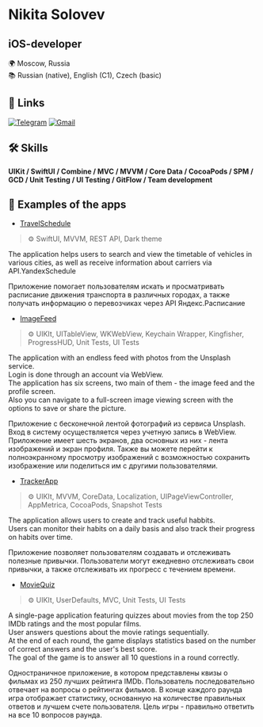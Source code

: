 
# Nikita Solovev 
## iOS-developer

🌍 Moscow, Russia\
📚 Russian (native), English (C1), Czech (basic) 



## 🔗 Links
[![Telegram](https://img.shields.io/badge/Telegram-2CA5E0?style=for-the-badge&logo=telegram&logoColor=white)](https://t.me/DuckUt)
[![Gmail](https://img.shields.io/badge/Gmail-D14836?style=for-the-badge&logo=gmail&logoColor=white)](mr.utingen@gmail.com) 




## 🛠 Skills
**UIKit / SwiftUI / Combine / MVC / MVVM / Core Data  / CocoaPods / SPM / GCD / Unit Testing / UI Testing / GitFlow / Team development**




## 📱 Examples of the apps

- [TravelSchedule](https://github.com/UtinsStory/TravelSchedule)
  
> ⚙️ SwiftUI, MVVM, REST API, Dark theme

The application helps users to search and view the timetable of vehicles in various cities, as well as receive information about carriers via API.YandexSchedule

Приложение помогает пользователям искать и просматривать расписание движения транспорта в различных городах, а также получать информацию о перевозчиках через API Яндекс.Расписание

 - [ImageFeed](https://github.com/UtinsStory/ImageFeed)
 
 > ⚙️ UIKIt, UITableView, WKWebView, Keychain Wrapper, Kingfisher, ProgressHUD, Unit Tests, UI Tests

The application with an endless feed with photos from the Unsplash service.\
Login is done through an account via WebView.\
The application has six screens, two main of them  - the image feed and the profile screen.\
Also you can navigate to a full-screen image viewing screen with the options to save or share the picture.

Приложение с бесконечной лентой фотографий из сервиса Unsplash.
Вход в систему осуществляется через учетную запись в WebView.
Приложение имеет шесть экранов, два основных из них - лента изображений и экран профиля.
Также вы можете перейти к полноэкранному просмотру изображений с возможностью сохранить изображение или поделиться им с другими пользователями.

- [TrackerApp](https://github.com/UtinsStory/TrackerApp)

> ⚙️ UIKIt, MVVM, CoreData, Localization, UIPageViewController, AppMetrica, CocoaPods, Snapshot Tests

The application allows users to create and track useful habbits.\
Users can monitor their habits on a daily basis and also track their progress on habits over time.

Приложение позволяет пользователям создавать и отслеживать полезные привычки.
Пользователи могут ежедневно отслеживать свои привычки, а также отслеживать их прогресс с течением времени.

- [MovieQuiz](https://github.com/UtinsStory/MovieQuiz)

> ⚙️ UIKIt, UserDefaults, MVC, Unit Tests, UI Tests

A single-page application featuring quizzes about movies from the top 250 IMDb ratings and the most popular films.\
User answers questions about the movie ratings sequentially.\
At the end of each round, the game displays statistics based on the number of correct answers and the user's best score.\
The goal of the game is to answer all 10 questions in a round correctly.

Одностраничное приложение, в котором представлены квизы о фильмах из 250 лучших рейтинга IMDb.
Пользователь последовательно отвечает на вопросы о рейтингах фильмов.
В конце каждого раунда игра отображает статистику, основанную на количестве правильных ответов и лучшем счете пользователя.
Цель игры - правильно ответить на все 10 вопросов раунда.
